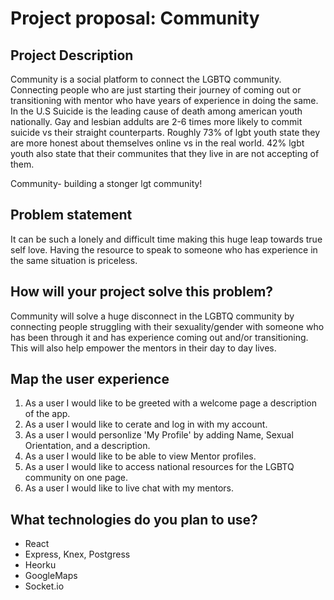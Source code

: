 # Project proposal: Community 

## Project Description

Community is a social platform to connect the LGBTQ community. 
Connecting people who are just starting their journey of coming out or transitioning with mentor who have years of experience in doing the same.
In the U.S Suicide is the leading cause of death among american youth nationally. Gay and lesbian addults are 2-6 times more likely to commit suicide vs their straight counterparts. 
Roughly 73% of lgbt youth state they are more honest about themselves online vs in the real world. 42% lgbt youth also state that their 
communites that they live in are not accepting of them.

Community- building a stonger lgt community!   



## Problem statement
It can be such a lonely and difficult time making this huge leap towards true self love. 
Having the resource to speak to someone who has experience in the same situation is priceless.

## How will your project solve this problem?

Community will solve a huge disconnect in the LGBTQ community by connecting people struggling with their sexuality/gender with someone 
who has been through it and has experience coming out and/or transitioning. This will also help empower the mentors in their day to day lives. 


## Map the user experience
1) As a user I would like to be greeted with a welcome page a description of the app. 
2) As a user I would like to cerate and log in with my account. 
3) As a user I would personlize 'My Profile' by adding Name, Sexual Orientation, and a description. 
4) As a user I would like to be able to view Mentor profiles. 
5) As a user I would like to access national resources for the LGBTQ community on one page. 
6) As a user I would like to live chat with my mentors. 

## What technologies do you plan to use? 

- React 
- Express, Knex, Postgress 
- Heorku 
- GoogleMaps
- Socket.io 